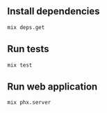 
## Install dependencies

```bash
mix deps.get
```

## Run tests

```bash
mix test
```
## Run web application

```bash
mix phx.server
```